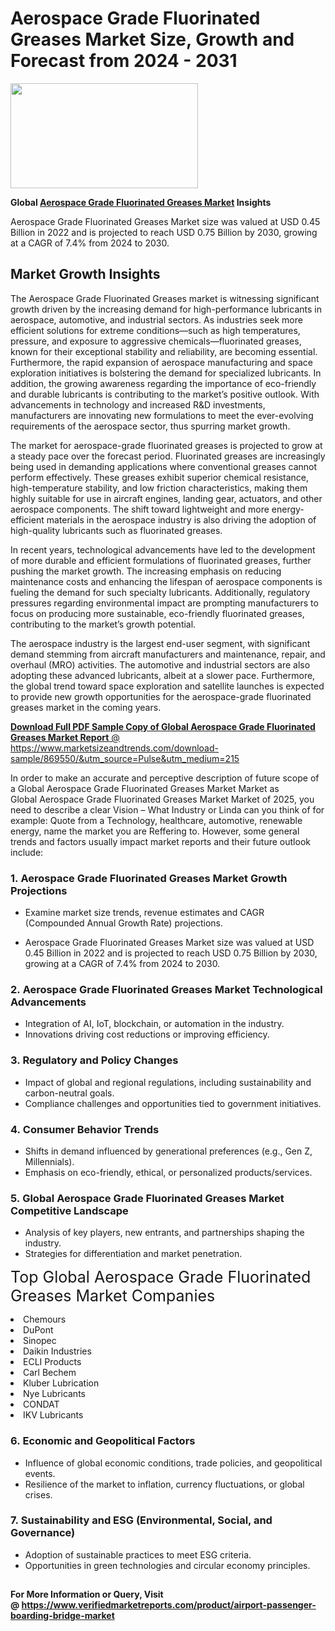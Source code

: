 <H1>Aerospace Grade Fluorinated Greases Market Size, Growth and Forecast from 2024 - 2031</H1><img class="aligncenter size-medium wp-image-584254" src="https://thirdeyenews.in/wp-content/uploads/2024/09/Global-Market-Research-300x168.jpeg" alt="" width="300" height="168" /><p><strong>Global&nbsp;<a href="https://www.marketsizeandtrends.com/download-sample/869550/&amp;utm_source=Pulse&amp;utm_medium=215">Aerospace Grade Fluorinated Greases Market</a> Insights</strong></p><p>Aerospace Grade Fluorinated Greases Market size was valued at USD 0.45 Billion in 2022 and is projected to reach USD 0.75 Billion by 2030, growing at a CAGR of 7.4% from 2024 to 2030.</p><p><h2>Market Growth Insights</h2> <p>The Aerospace Grade Fluorinated Greases market is witnessing significant growth driven by the increasing demand for high-performance lubricants in aerospace, automotive, and industrial sectors. As industries seek more efficient solutions for extreme conditions—such as high temperatures, pressure, and exposure to aggressive chemicals—fluorinated greases, known for their exceptional stability and reliability, are becoming essential. Furthermore, the rapid expansion of aerospace manufacturing and space exploration initiatives is bolstering the demand for specialized lubricants. In addition, the growing awareness regarding the importance of eco-friendly and durable lubricants is contributing to the market’s positive outlook. With advancements in technology and increased R&D investments, manufacturers are innovating new formulations to meet the ever-evolving requirements of the aerospace sector, thus spurring market growth.</p> <p><a href="#"></a></p> <p>The market for aerospace-grade fluorinated greases is projected to grow at a steady pace over the forecast period. Fluorinated greases are increasingly being used in demanding applications where conventional greases cannot perform effectively. These greases exhibit superior chemical resistance, high-temperature stability, and low friction characteristics, making them highly suitable for use in aircraft engines, landing gear, actuators, and other aerospace components. The shift toward lightweight and more energy-efficient materials in the aerospace industry is also driving the adoption of high-quality lubricants such as fluorinated greases.</p> <p>In recent years, technological advancements have led to the development of more durable and efficient formulations of fluorinated greases, further pushing the market growth. The increasing emphasis on reducing maintenance costs and enhancing the lifespan of aerospace components is fueling the demand for such specialty lubricants. Additionally, regulatory pressures regarding environmental impact are prompting manufacturers to focus on producing more sustainable, eco-friendly fluorinated greases, contributing to the market’s growth potential.</p> <p>The aerospace industry is the largest end-user segment, with significant demand stemming from aircraft manufacturers and maintenance, repair, and overhaul (MRO) activities. The automotive and industrial sectors are also adopting these advanced lubricants, albeit at a slower pace. Furthermore, the global trend toward space exploration and satellite launches is expected to provide new growth opportunities for the aerospace-grade fluorinated greases market in the coming years.</p> <p><a href="#"></p><p><span class=""><strong>Download Full PDF Sample Copy of Global Aerospace Grade Fluorinated Greases Market Report</strong> @ <a href="https://www.marketsizeandtrends.com/download-sample/869550/&amp;utm_source=Pulse&amp;utm_medium=215" target="_blank">https://www.marketsizeandtrends.com/download-sample/869550/&amp;utm_source=Pulse&amp;utm_medium=215</a></span></p><p>In order to make an accurate and perceptive description of future scope of a Global&nbsp;Aerospace Grade Fluorinated Greases Market Market as Global&nbsp;Aerospace Grade Fluorinated Greases Market Market of 2025, you need to describe a clear Vision &ndash; What Industry or Linda can you think of for example: Quote from a Technology, healthcare, automotive, renewable energy, name the market you are Reffering to. However, some general trends and factors usually impact market reports and their future outlook include:</p><h3>1.&nbsp;<strong>Aerospace Grade Fluorinated Greases Market Growth Projections</strong></h3><ul><li>Examine market size trends, revenue estimates and CAGR (Compounded Annual Growth Rate) projections.</li><li><p>Aerospace Grade Fluorinated Greases Market size was valued at USD 0.45 Billion in 2022 and is projected to reach USD 0.75 Billion by 2030, growing at a CAGR of 7.4% from 2024 to 2030.</p></li></ul><h3>2.&nbsp;<strong>Aerospace Grade Fluorinated Greases Market Technological Advancements</strong></h3><ul><li>Integration of AI, IoT, blockchain, or automation in the industry.</li><li>Innovations driving cost reductions or improving efficiency.</li></ul><h3>3.&nbsp;<strong>Regulatory and Policy Changes</strong></h3><ul><li>Impact of global and regional regulations, including sustainability and carbon-neutral goals.</li><li>Compliance challenges and opportunities tied to government initiatives.</li></ul><h3>4.&nbsp;<strong>Consumer Behavior Trends</strong></h3><ul><li>Shifts in demand influenced by generational preferences (e.g., Gen Z, Millennials).</li><li>Emphasis on eco-friendly, ethical, or personalized products/services.</li></ul><h3>5.&nbsp;<strong>Global Aerospace Grade Fluorinated Greases Market Competitive Landscape</strong></h3><ul><li>Analysis of key players, new entrants, and partnerships shaping the industry.</li><li>Strategies for differentiation and market penetration.</li></ul><p data-pm-slice="1 1 []"><span style="color: inherit; font-family: inherit; font-size: 25px;">Top Global Aerospace Grade Fluorinated Greases Market Companies</span></p><div class="" data-test-id=""><p><li>Chemours</li><li> DuPont</li><li> Sinopec</li><li> Daikin Industries</li><li> ECLI Products</li><li> Carl Bechem</li><li> Kluber Lubrication</li><li> Nye Lubricants</li><li> CONDAT</li><li> IKV Lubricants</li></p></div><h3>6.&nbsp;<strong>Economic and Geopolitical Factors</strong></h3><ul><li>Influence of global economic conditions, trade policies, and geopolitical events.</li><li>Resilience of the market to inflation, currency fluctuations, or global crises.</li></ul><h3>7.&nbsp;<strong>Sustainability and ESG (Environmental, Social, and Governance)</strong></h3><ul><li>Adoption of sustainable practices to meet ESG criteria.</li><li>Opportunities in green technologies and circular economy principles.</li></ul><h2><strong style="font-size: 14px;">For More Information or Query, Visit @&nbsp;</strong><a style="background-color: #ffffff; font-size: 14px;" href="https://www.marketsizeandtrends.com/report/aerospace-grade-fluorinated-greases-market/" target="_blank">https://www.verifiedmarketreports.com/product/airport-passenger-boarding-bridge-market</a></h2>
